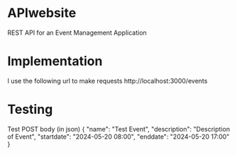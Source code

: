 # APIwebsite
REST API for an Event Management  Application

# Implementation
I use the following url to make requests
http://localhost:3000/events

# Testing
Test POST body (in json)
{
  "name": "Test Event",
  "description": "Description of Event",
  "startdate": "2024-05-20 08:00",
  "enddate": "2024-05-20 17:00"
}
